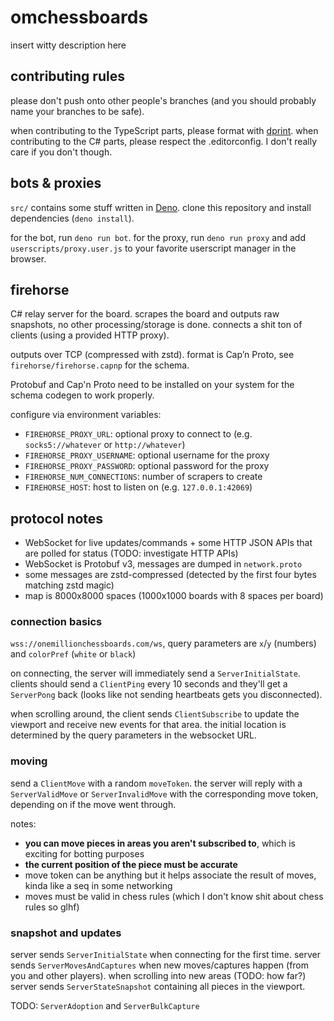 # omchessboards

insert witty description here

## contributing rules

please don't push onto other people's branches (and you should probably name your branches to be safe).

when contributing to the TypeScript parts, please format with [dprint](https://dprint.dev/). when contributing to the C# parts, please respect the .editorconfig. I don't really care if you don't though.

## bots & proxies

`src/` contains some stuff written in [Deno](https://deno.com/). clone this repository and install dependencies (`deno install`).

for the bot, run `deno run bot`. for the proxy, run `deno run proxy` and add `userscripts/proxy.user.js` to your favorite userscript manager in the browser.

## firehorse

C# relay server for the board. scrapes the board and outputs raw snapshots, no other processing/storage is done. connects a shit ton of clients (using a provided HTTP proxy).

outputs over TCP (compressed with zstd). format is Cap’n Proto, see `firehorse/firehorse.capnp` for the schema.

Protobuf and Cap'n Proto need to be installed on your system for the schema codegen to work properly.

configure via environment variables:

- `FIREHORSE_PROXY_URL`: optional proxy to connect to (e.g. `socks5://whatever` or `http://whatever`)
- `FIREHORSE_PROXY_USERNAME`: optional username for the proxy
- `FIREHORSE_PROXY_PASSWORD`: optional password for the proxy
- `FIREHORSE_NUM_CONNECTIONS`: number of scrapers to create
- `FIREHORSE_HOST`: host to listen on (e.g. `127.0.0.1:42069`)

## protocol notes

- WebSocket for live updates/commands + some HTTP JSON APIs that are polled for status (TODO: investigate HTTP APIs)
- WebSocket is Protobuf v3, messages are dumped in `network.proto`
- some messages are zstd-compressed (detected by the first four bytes matching zstd magic)
- map is 8000x8000 spaces (1000x1000 boards with 8 spaces per board)

### connection basics

`wss://onemillionchessboards.com/ws`, query parameters are `x`/`y` (numbers) and `colorPref` (`white` or `black`)

on connecting, the server will immediately send a `ServerInitialState`. clients should send a `ClientPing` every 10 seconds and they'll get a `ServerPong` back (looks like not sending heartbeats gets you disconnected).

when scrolling around, the client sends `ClientSubscribe` to update the viewport and receive new events for that area. the initial location is determined by the query parameters in the websocket URL.

### moving

send a `ClientMove` with a random `moveToken`. the server will reply with a `ServerValidMove` or `ServerInvalidMove` with the corresponding move token, depending on if the move went through.

notes:

- **you can move pieces in areas you aren't subscribed to**, which is exciting for botting purposes
- **the current position of the piece must be accurate**
- move token can be anything but it helps associate the result of moves, kinda like a seq in some networking
- moves must be valid in chess rules (which I don't know shit about chess rules so glhf)

### snapshot and updates

server sends `ServerInitialState` when connecting for the first time. server sends `ServerMovesAndCaptures` when new moves/captures happen (from you and other players). when scrolling into new areas (TODO: how far?) server sends `ServerStateSnapshot` containing all pieces in the viewport.

TODO: `ServerAdoption` and `ServerBulkCapture`
